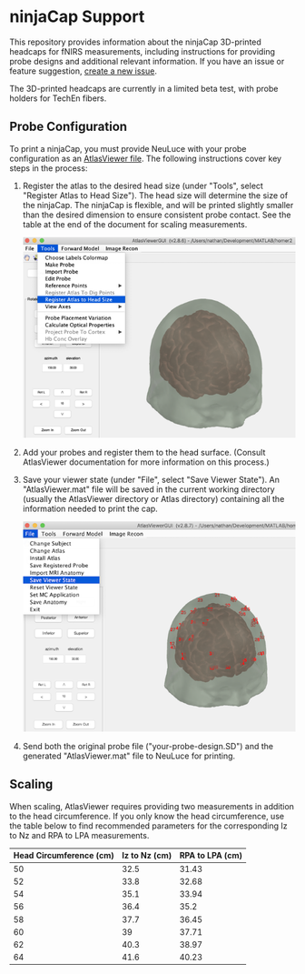 # ninjaCap Support

This repository provides information about the ninjaCap 3D-printed headcaps for fNIRS measurements, including instructions for providing probe designs and additional relevant information. If you have an issue or feature suggestion, [create a new issue](https://github.com/neuluce/ninjaCap-support/issues/new).

The 3D-printed headcaps are currently in a limited beta test, with probe holders for TechEn fibers. 

## Probe Configuration

To print a ninjaCap, you must provide NeuLuce with your probe configuration as an [AtlasViewer file](https://homer-fnirs.org/). The following instructions cover key steps in the process:

1. Register the atlas to the desired head size (under "Tools", select "Register Atlas to Head Size"). The head size will determine the size of the ninjaCap. The ninjaCap is flexible, and will be printed slightly smaller than the desired dimension to ensure consistent probe contact. See the table at the end of the document for scaling measurements.

   ![AtlasViewer: Register Atlas to Head Size](https://github.com/neuluce/ninjaCap-support/raw/master/av-head-size.png)

2. Add your probes and register them to the head surface. (Consult AtlasViewer documentation for more information on this process.)

3. Save your viewer state (under "File", select "Save Viewer State"). An "AtlasViewer.mat" file will be saved in the current working directory (usually the AtlasViewer directory or Atlas directory) containing all the information needed to print the cap.

   ![AtlasViewer: Save Viewer State](https://github.com/neuluce/ninjaCap-support/raw/master/av-save.png)

4. Send both the original probe file ("your-probe-design.SD") and the generated "AtlasViewer.mat" file to NeuLuce for printing.

## Scaling

When scaling, AtlasViewer requires providing two measurements in addition to the head circumference. If you only know the head circumference, use the table below to find recommended parameters for the corresponding Iz to Nz and RPA to LPA measurements.

| Head Circumference (cm) | Iz to Nz (cm) | RPA to LPA (cm) |
| ----------------------- | ------------- | --------------- |
| 50                      | 32.5          | 31.43           |
| 52                      | 33.8          | 32.68           |
| 54                      | 35.1          | 33.94           |
| 56                      | 36.4          | 35.2            |
| 58                      | 37.7          | 36.45           |
| 60                      | 39            | 37.71           |
| 62                      | 40.3          | 38.97           |
| 64                      | 41.6          | 40.23           |

